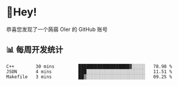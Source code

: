 # 👋Hey!
恭喜您发现了一个蒟蒻 OIer 的 GitHub 账号

## 📊 每周开发统计
<!--START_SECTION:waka-->
```text
C++        30 mins         ███████████████████▓░░░░░   78.98 % 
JSON       4 mins          ███░░░░░░░░░░░░░░░░░░░░░░   11.51 % 
Makefile   3 mins          ██▒░░░░░░░░░░░░░░░░░░░░░░   09.25 % 
```
<!--END_SECTION:waka-->
